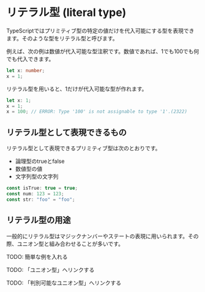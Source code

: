 # リテラル型 \(literal type\)

TypeScriptではプリミティブ型の特定の値だけを代入可能にする型を表現できます。そのような型をリテラル型と呼びます。

例えば、次の例は数値が代入可能な型注釈です。数値であれば、1でも100でも何でも代入できます。

```typescript
let x: number;
x = 1;
```

リテラル型を用いると、1だけが代入可能な型が作れます。

```typescript
let x: 1;
x = 1;
x = 100; // ERROR: Type '100' is not assignable to type '1'.(2322)
```

## リテラル型として表現できるもの

リテラル型として表現できるプリミティブ型は次のとおりです。

* 論理型のtrueとfalse
* 数値型の値
* 文字列型の文字列

```typescript
const isTrue: true = true;
const num: 123 = 123;
const str: "foo" = "foo";
```

## リテラル型の用途

一般的にリテラル型はマジックナンバーやステートの表現に用いられます。その際、ユニオン型と組み合わせることが多いです。

TODO: 簡単な例を入れる

TODO: 「ユニオン型」へリンクする

TODO: 「判別可能なユニオン型」へリンクする

